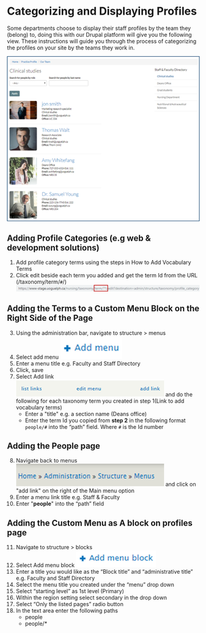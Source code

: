 # Categorizing and Displaying Profiles

Some departments choose to display their staff profiles by the team they (belong) to, doing this with our Drupal platform will give you the following view. These instructions will guide you through the process of categorizing the profiles on your site by the teams they work in.

![An Example of a categorized profile page](../images/profiles-main-image.png)

## Adding Profile Categories (e.g web & development solutions)
1.	Add profile category terms using the steps in How to Add Vocabulary Terms
2.	Click edit beside each term you added and get the term Id from the URL (/taxonomy/term/`#`/) 
![URL to retrieve taxonomy term](../images/taxonomy-term.png)

## Adding the Terms to a Custom Menu Block on the Right Side of the Page
3.	Using the administration bar, navigate to structure > menus
4.	Select add menu ![blue add menu option with a plus sign](../images/Add-menu.png)
5.	Enter a menu title e.g. Faculty and Staff Directory
6.	Click, save
7.	Select Add link ![blue add link option](../images/Add-link.png) and do the following for each taxonomy term you created in step 1(Link to add vocabulary terms)
    * Enter a "title" e.g. a section name (Deans office)
    * Enter the term Id you copied from **step 2** in the following format `people/#` into the “path” field. Where `#` is the Id number

## Adding the People page
8.	Navigate back to menus ![breadcrumb pathe to menus](../images/back-to-menus.png) and click on "add link" on the right of the Main menu option
9.	Enter a menu link title e.g. Staff & Faculty
10.	Enter "**people**" into the “path” field

## Adding the Custom Menu as A block on profiles page
11.	Navigate to structure > blocks
12.	Select Add menu block ![Add menu block with a plus sign](../images/Add-menu-block.png)
13.	Enter a title you would like as the “Block title” and “administrative title” e.g. Faculty and Staff Directory
14.	Select the menu title you created under the “menu” drop down
15.	Select “starting level” as 1st level (Primary)
16.	Within the region setting select secondary in the drop down
17.	Select “Only the listed pages” radio button
18.	In the text area enter the following paths
    * people
    * people/*
